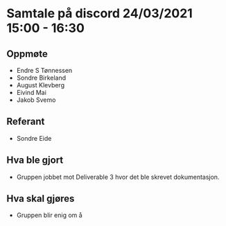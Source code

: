 # Samtale på discord 24/03/2021 15:00 - 16:30

## Oppmøte
* Endre S Tønnessen
* Sondre Birkeland
* August Klevberg
* Eivind Mai
* Jakob Svemo

## Referant
* Sondre Eide

## Hva ble gjort
* Gruppen jobbet mot Deliverable 3 hvor det ble skrevet dokumentasjon.

## Hva skal gjøres
* Gruppen blir enig om å
